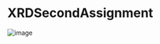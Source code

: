 # XRDSecondAssignment
![image](https://user-images.githubusercontent.com/58513988/192426081-20b7934c-4a41-427e-9de6-a1516c479667.png)
